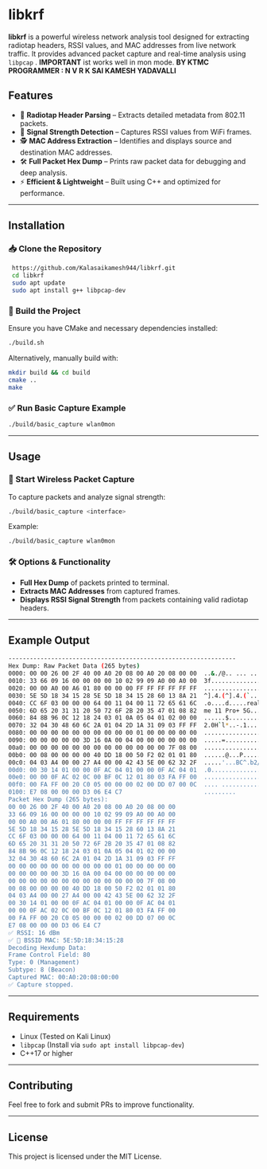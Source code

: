 # libkrf

**libkrf** is a powerful wireless network analysis tool designed for extracting radiotap headers, RSSI values, and MAC addresses from live network traffic. It provides advanced packet capture and real-time analysis using `libpcap` .
**IMPORTANT** ist works well in mon mode.
**BY KTMC** 
**PROGRAMMER : N V R K SAI KAMESH YADAVALLI**
## Features

- 📡 **Radiotap Header Parsing** – Extracts detailed metadata from 802.11 packets.
- 📶 **Signal Strength Detection** – Captures RSSI values from WiFi frames.
- 🕵️ **MAC Address Extraction** – Identifies and displays source and destination MAC addresses.
- 🛠 **Full Packet Hex Dump** – Prints raw packet data for debugging and deep analysis.
- ⚡ **Efficient & Lightweight** – Built using C++ and optimized for performance.

---

## Installation

### 📥 Clone the Repository
```sh
 https://github.com/Kalasaikamesh944/libkrf.git
 cd libkrf
 sudo apt update
 sudo apt install g++ libpcap-dev
```

### 🔧 Build the Project
Ensure you have CMake and necessary dependencies installed:

```sh
./build.sh
```

Alternatively, manually build with:
```sh
mkdir build && cd build
cmake ..
make
```

### ✅ Run Basic Capture Example
```sh
./build/basic_capture wlan0mon
```

---

## Usage

### 📡 Start Wireless Packet Capture
To capture packets and analyze signal strength:
```sh
./build/basic_capture <interface>
```
Example:
```sh
./build/basic_capture wlan0mon
```

### 🛠 Options & Functionality
- **Full Hex Dump** of packets printed to terminal.
- **Extracts MAC Addresses** from captured frames.
- **Displays RSSI Signal Strength** from packets containing valid radiotap headers.

---

## Example Output
```sh
----------------------------------------------------------------
Hex Dump: Raw Packet Data (265 bytes)
0000: 00 00 26 00 2F 40 00 A0 20 08 00 A0 20 08 00 00  ..&./@.. ... ...
0010: 33 66 09 16 00 00 00 00 10 02 99 09 A0 00 A0 00  3f..............
0020: 00 00 A0 00 A6 01 80 00 00 00 FF FF FF FF FF FF  ................
0030: 5E 5D 18 34 15 28 5E 5D 18 34 15 28 60 13 8A 21  ^].4.(^].4.(`..!
0040: CC 6F 03 00 00 00 64 00 11 04 00 11 72 65 61 6C  .o....d.....real
0050: 6D 65 20 31 31 20 50 72 6F 2B 20 35 47 01 08 82  me 11 Pro+ 5G...
0060: 84 8B 96 0C 12 18 24 03 01 0A 05 04 01 02 00 00  ......$.........
0070: 32 04 30 48 60 6C 2A 01 04 2D 1A 31 09 03 FF FF  2.0H`l*..-.1....
0080: 00 00 00 00 00 00 00 00 00 00 01 00 00 00 00 00  ................
0090: 00 00 00 00 00 3D 16 0A 00 04 00 00 00 00 00 00  .....=..........
00a0: 00 00 00 00 00 00 00 00 00 00 00 00 00 7F 08 00  ................
00b0: 00 08 00 00 00 00 40 DD 18 00 50 F2 02 01 01 80  ......@...P.....
00c0: 04 03 A4 00 00 27 A4 00 00 42 43 5E 00 62 32 2F  .....'...BC^.b2/
00d0: 00 30 14 01 00 00 0F AC 04 01 00 00 0F AC 04 01  .0..............
00e0: 00 00 0F AC 02 0C 00 BF 0C 12 01 80 03 FA FF 00  ................
00f0: 00 FA FF 00 20 C0 05 00 00 00 02 00 DD 07 00 0C  .... ...........
0100: E7 08 00 00 00 D3 06 E4 C7                       .........       
Packet Hex Dump (265 bytes):
00 00 26 00 2F 40 00 A0 20 08 00 A0 20 08 00 00 
33 66 09 16 00 00 00 00 10 02 99 09 A0 00 A0 00 
00 00 A0 00 A6 01 80 00 00 00 FF FF FF FF FF FF 
5E 5D 18 34 15 28 5E 5D 18 34 15 28 60 13 8A 21 
CC 6F 03 00 00 00 64 00 11 04 00 11 72 65 61 6C 
6D 65 20 31 31 20 50 72 6F 2B 20 35 47 01 08 82 
84 8B 96 0C 12 18 24 03 01 0A 05 04 01 02 00 00 
32 04 30 48 60 6C 2A 01 04 2D 1A 31 09 03 FF FF 
00 00 00 00 00 00 00 00 00 00 01 00 00 00 00 00 
00 00 00 00 00 3D 16 0A 00 04 00 00 00 00 00 00 
00 00 00 00 00 00 00 00 00 00 00 00 00 7F 08 00 
00 08 00 00 00 00 40 DD 18 00 50 F2 02 01 01 80 
04 03 A4 00 00 27 A4 00 00 42 43 5E 00 62 32 2F 
00 30 14 01 00 00 0F AC 04 01 00 00 0F AC 04 01 
00 00 0F AC 02 0C 00 BF 0C 12 01 80 03 FA FF 00 
00 FA FF 00 20 C0 05 00 00 00 02 00 DD 07 00 0C 
E7 08 00 00 00 D3 06 E4 C7 
✅ RSSI: 16 dBm
✅ 📡 BSSID MAC: 5E:5D:18:34:15:28
Decoding Hexdump Data:
Frame Control Field: 80
Type: 0 (Management)
Subtype: 8 (Beacon)
Captured MAC: 00:A0:20:08:00:00
✅ Capture stopped.

```

---

## Requirements
- Linux (Tested on Kali Linux)
- `libpcap` (Install via `sudo apt install libpcap-dev`)
- C++17 or higher

---

## Contributing
Feel free to fork and submit PRs to improve functionality.

---

## License
This project is licensed under the MIT License.


